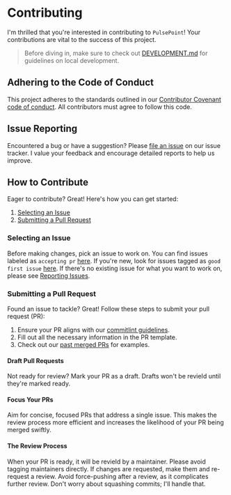 # Contributing

I'm thrilled that you're interested in contributing to `PulsePoint`! Your contributions are vital to the success of this project.

> Before diving in, make sure to check out [DEVELOPMENT.md](./DEVELOPMENT.md) for guidelines on local development.

## Adhering to the Code of Conduct

This project adheres to the standards outlined in our [Contributor Covenant code of conduct](./CODE_OF_CONDUCT.md). All contributors must agree to follow this code.

## Issue Reporting

Encountered a bug or have a suggestion? Please [file an issue](https://github.com/himanshuk-dev/PulsePoint/issues/new/choose) on our issue tracker. I value your feedback and encourage detailed reports to help us improve.

## How to Contribute

Eager to contribute? Great! Here's how you can get started:

1. [Selecting an Issue](#selecting-an-issue)
2. [Submitting a Pull Request](#submitting-a-pull-request)

### Selecting an Issue

Before making changes, pick an issue to work on. You can find issues labeled as `accepting pr` [here](https://github.com/himanshuk-dev/PulsePoint/issues?q=is%3Aopen+is%3Aissue+label%3A%22accepting+pr%22). If you're new, look for issues tagged as `good first issue` [here](https://github.com/himanshuk-dev/PulsePoint/issues?q=is%3Aopen+is%3Aissue+label%3A%22accepting+prs%22+label%3A%22good+first+issue%22+no%3Aassignee). If there's no existing issue for what you want to work on, please see [Reporting Issues](#reporting-issues).

### Submitting a Pull Request

Found an issue to tackle? Great! Follow these steps to submit your pull request (PR):

1. Ensure your PR aligns with our [commitlint guidelines](https://github.com/conventional-changelog/commitlint).
2. Fill out all the necessary information in the PR template.
3. Check out our [past merged PRs](https://github.com/himanshuk-dev/PulsePoint/pulls?q=is%3Apr+is%3Amerged+-label%3Adependencies+) for examples.

#### Draft Pull Requests

Not ready for review? Mark your PR as a draft. Drafts won't be revieId until they're marked ready.

#### Focus Your PRs

Aim for concise, focused PRs that address a single issue. This makes the review process more efficient and increases the likelihood of your PR being merged swiftly.

#### The Review Process

When your PR is ready, it will be revieId by a maintainer. Please avoid tagging maintainers directly. If changes are requested, make them and re-request a review. Avoid force-pushing after a review, as it complicates further review. Don't worry about squashing commits; I'll handle that.
